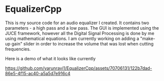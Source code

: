 # EqualizerCpp
This is my source code for an audio equalizer I created. It contains two parameters - a high pass and a low pass.
The GUI is implemented using the JUCE framework, however all the Digital Signal Processing is done by me using mathematical equations. 
I am currently working on adding a "make-up gain" slider in order to increase the volume that was lost when cutting frequencies. 

Here is a demo of what it looks like currently



https://github.com/varunravi1/EqualizerCpp/assets/70706131/122b7dad-86e5-4f15-ac40-a5a5d7e916c4

